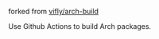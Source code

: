forked from [vifly/arch-build](https://github.com/vifly/arch-build)

Use Github Actions to build Arch packages.
